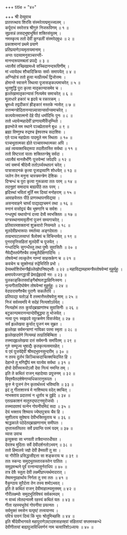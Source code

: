 +++
title = "४०"

+++
श्री देव्युवाच  
प्रातरुत्थाय शिरसि संस्मरेत्पद्ममुज्ज्वलम् ।  
कर्पूराभं स्मरेत्तत्र श्रीगुरुं निजरूपिणम् ॥ १ ॥  
सुप्रसन्नं लसद्‌भूषाभूषितं शक्तिसंयुतम् ।  
नमस्कृत्य ततो देवीं कुण्डलीं संस्मरेद्बुधः ॥ २ ॥  
प्रकाशमानां प्रथमे प्रयाणे  
     प्रतिप्रयाणेऽप्यमृतायमानाम् ।  
अन्तः पदव्यामनुसञ्चरन्ती-  
     मानन्दरूपामबलां प्रपद्ये ॥ ३ ॥  
ध्यात्वैवं तच्छिखामध्ये सच्चिदानन्दरूपिणीम् ।  
मां ध्यायेदथ शौचादिक्रियाः सर्वाः समापयेत् ॥ ४ ॥  
अग्निहोत्रं ततो हूत्वा मत्प्रीत्यर्थं द्विजोत्तमः ।  
होमान्ते स्वासने स्थित्वा पूजासङ्कल्पमाचरेत् ॥ ५ ॥  
भूतशुद्धिं पुरा कृत्वा मातृकान्यासमेव च ।  
हृल्लेखामातृकान्यासं नित्यमेव समाचरेत् ॥ ६ ॥  
मूलाधारे हकारं च हृदये च रकारकम् ।  
भ्रूमध्ये तद्वदीकारं ह्रीङ्कारं मस्तके न्यसेत् ॥ ७ ॥  
तत्तन्मन्त्रोदितानन्यान्न्यासान्सर्वान्समाचरेत् ।  
कल्पयेत्स्वात्मनो देहे पीठं धर्मादिभिः पुनः ॥ ८ ॥  
ततो ध्यायेन्महादेवीं प्राणायामैर्विजृम्भिते ।  
हृदम्भोजे मम स्थाने पञ्चप्रेतासने बुधः ॥ ९ ॥  
ब्रह्मा विष्णुश्च रुद्रश्च ईश्वरश्च सदाशिवः ।  
एते पञ्च महाप्रेताः पादमूले मम स्थिताः ॥ १० ॥  
पञ्चभूतात्मका ह्येते पञ्चावस्थात्मका अपि ।  
अहं त्वव्यक्तचिद्‌रूपा तदतीतास्ति सर्वथा ॥ ११ ॥  
ततो विष्टरतां याताः शक्तितन्त्रेषु सर्वदा ।  
ध्यात्वैवं मानसैर्भोगैः पूजयेन्मां जपेदपि ॥ १२ ॥  
जपं समर्प्य श्रीदेव्यै ततोऽर्घ्यस्थापनं चरेत् ।  
पात्रासादनकं कृत्वा पूजाद्रव्याणि शोधयेत् ॥ १३ ॥  
जलेन तेन मनुना चास्त्रमन्त्रेण देशिकः ।  
दिग्बन्धं च पुरा कृत्वा गुरून्नत्वा ततः परम् ॥ १४ ॥  
तदनुज्ञां समादाय बाह्यपीठे ततः परम् ।  
हृदिस्थां भवितां मूर्तिं मम दिव्यां मनोहराम् ॥ १५ ॥  
आवाहयेत्ततः पीठे प्राणस्थापनविद्यया ।  
असनावाहने चार्घ्यं पाद्याद्याचमनं तथा ॥ १६ ॥  
स्नानं वासोद्वयं चैव भूषणानि च सर्वशः ।  
गन्धपुष्पं यथायोग्यं दत्त्वा देव्यै स्वभक्तितः ॥ १७ ॥  
यन्त्रस्थानामावृतीनां पूजनं सम्यगाचरेत् ।  
प्रतिवारमशक्तानां शुक्रवारो नियम्यते ॥ १८ ॥  
मूलदेवीप्रभारूपाः स्मर्तव्या अङ्गदेवताः ।  
तत्प्रभापटलव्याप्तं त्रैलोक्यं च विचिन्तयेत् ॥ १९ ॥  
पुनरावृत्तिसहितां मूलदेवीं च पूजयेत् ।  
गन्धादिभिः सुगन्धैस्तु तथा पुष्पैः सुवासितैः ॥ २० ॥  
नैवेद्यैस्तर्पणैश्चैव ताम्बूलैर्दक्षिणादिभिः ।  
तोषयेन्मां त्वत्कृतेन नाम्नां साहस्रकेण च ॥ २१ ॥  
कवचेन च सूक्तेनाहं रुद्रेभिरिति प्रभो ।  
देव्यथर्वशिरोमन्त्रैर्हृल्लेखोपनिषद्‌भवैः ॥ २२ ॥
महाविद्यामहामन्त्रैस्तोषयेन्मां मुहुर्मुहुः ।  
क्षमापयेज्जगद्धात्रीं प्रेमार्द्रहृदयो नरः ॥ २३ ॥  
पुलकाङ्‌कितसर्वाङ्गैर्बाष्परुद्धाक्षिनिःस्वनः ।  
नृत्यगीतादिघोषेण तोषयेन्मां मुहुर्मुहुः ॥ २४ ॥  
वेदपारायणैश्चैव पुराणैः सकलैरपि ।  
प्रतिपाद्या यतोऽहं वै तस्मात्तैस्तोषयेत्तु माम् ॥ २५ ॥  
निजं सर्वस्वमपि मे सदेहं नित्यशोऽर्पयेत् ।  
नित्यहोमं ततः कुर्याद्‌ब्राह्मणांश्च सुवासिनीः ॥ २६ ॥  
बटुकान्पामरानन्यान्देवीबुद्ध्या तु भोजयेत् ।  
नत्वा पुनः स्वहृदये व्युत्क्रमेण विसर्जयेत् ॥ २७ ॥  
सर्वं हृल्लेखया कुर्यात् पूजनं मम सुब्रत ।  
हृल्लेखा सर्वमन्त्राणां नायिका परमा स्मृता ॥ २८ ॥  
हृल्लेखादर्पणे नित्यमहं तत्प्रतिबिम्बिता ।  
तस्माद्‌हृल्लेखया दत्तं सर्वमन्त्रैः समर्पितम् ॥ २९ ॥  
गुरुं सम्पूज्य भूषाद्यैः कृतकृत्यत्वमावहेत् ।  
य एवं पूजयेद्देवीं श्रीमद्‌भुवनसुन्दरीम् ॥ ३० ॥  
न तस्य दुर्लभं किञ्चित्कदाचित्क्वचिदस्ति हि ।  
देहान्ते तु मणिद्वीपं मम यात्येव सर्वथा ॥ ३१ ॥  
ज्ञेयो देवीस्वरूपोऽसौ देवा नित्यं नमन्ति तम् ।  
इति ते कथितं राजन् महादेव्याः प्रपूजनम् ॥ ३२ ॥  
विमृश्यैतदशेषेणाप्यधिकारानुरूपतः ।  
कुरु मे पूजनं तेन कृतार्थस्त्वं भविष्यसि ॥ ३३ ॥  
इदं तु गीताशास्त्रं मे नाशिष्याय वदेत् क्वचित् ।  
नाभक्ताय प्रदातव्यं न धूर्ताय च दुर्हृदे ॥ ३४ ॥  
एतत्प्रकाशनं मातुरुद्‌घाटनमुरोजयोः ।  
तस्मादवश्यं यत्नेन गोपनीयमिदं सदा ॥ ३५ ॥  
देयं भक्ताय शिष्याय ज्येष्ठपुत्राय चैव हि ।  
सुशीलाय सुवेषाय देवीभक्तियुताय च ॥ ३६ ॥  
श्राद्धकाले पठेदेतद्‌ब्राह्मणानाम् समीपतः ।  
तृप्तास्तत्पितरः सर्वे प्रयान्ति परमं पदम् ॥ ३७ ॥  
व्यास उवाच  
इत्युक्त्वा सा भगवती तत्रैवान्तरधीयत ।  
देवाश्च मुदिताः सर्वे देवीदर्शनतोऽभवन् ॥ ३८ ॥  
ततो हिमालये जज्ञे देवी हैमवती तु सा ।  
या गौरीति प्रसिद्धासीद्दत्ता सा शङ्कराय च ॥ ३९ ॥  
ततः स्कन्दः समुद्‌भूतस्तारकस्तेन पातितः ।  
समुद्रमन्थने पूर्वं रत्नान्यासुर्नराधिप ॥ ४० ॥  
तत्र देवैः स्तुता देवी लक्ष्मीप्राप्त्यर्थमादरात् ।  
तेषामनुग्रहार्थाय निर्गता तु रमा ततः ॥ ४१ ॥  
वैकुण्ठाय सुरैर्दत्ता तेन तस्य शमोऽभवत् ।  
इति ते कथितं राजन् देवीमाहात्म्यमुत्तमम् ॥ ४२ ॥  
गौरीलक्ष्म्योः समुद्‌भूतिविषयं सर्वकामदम् ।  
न वाच्यं त्वेतदन्यस्मै रहस्यं कथितं यतः ॥ ४३ ॥  
गीता रहस्यभूतेयं गोपनीया प्रयत्नतः ।  
सर्वमुक्तं स्मसेन यत्पृष्टं तत्त्वयानघ ।  
पवित्रं पावनं दिव्यं किं भूयः श्रोतुमिच्छसि ॥ ४४ ॥  
इति श्रीदेवीभागवते महापुराणेऽष्टादशसाहस्र्यां संहितायां सप्तमस्कन्धे  
देवीगीतायां बाह्यपूजाविधिवर्णनं नाम चत्वारिंशोऽध्यायः ॥ ४० ॥
